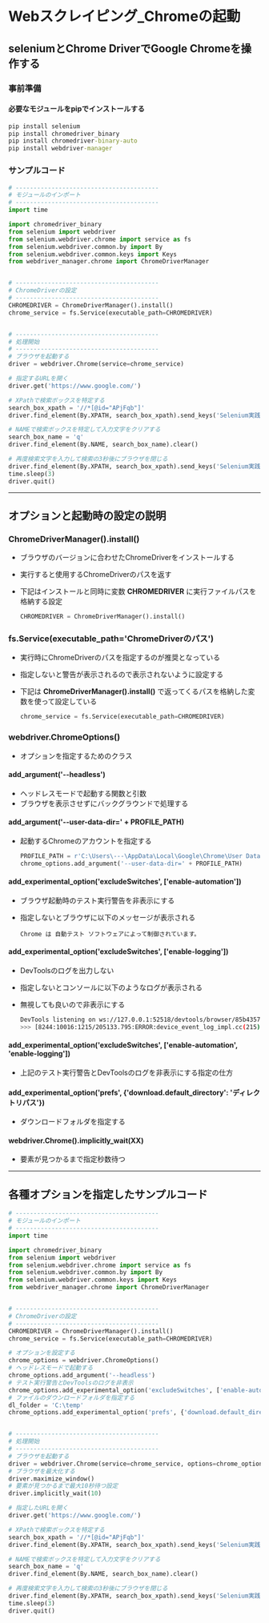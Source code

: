 # Webスクレイピング_Chromeの起動

## seleniumとChrome DriverでGoogle Chromeを操作する

### 事前準備

#### 必要なモジュールをpipでインストールする

```cmd
pip install selenium
pip install chromedriver_binary
pip install chromedriver-binary-auto
pip install webdriver-manager
```

### サンプルコード

```python
# ----------------------------------------
# モジュールのインポート
# ----------------------------------------
import time

import chromedriver_binary
from selenium import webdriver
from selenium.webdriver.chrome import service as fs
from selenium.webdriver.common.by import By
from selenium.webdriver.common.keys import Keys
from webdriver_manager.chrome import ChromeDriverManager


# ----------------------------------------
# ChromeDriverの設定
# ----------------------------------------
CHROMEDRIVER = ChromeDriverManager().install()
chrome_service = fs.Service(executable_path=CHROMEDRIVER)


# ----------------------------------------
# 処理開始
# ----------------------------------------
# ブラウザを起動する
driver = webdriver.Chrome(service=chrome_service)

# 指定するURLを開く
driver.get('https://www.google.com/')

# XPathで検索ボックスを特定する
search_box_xpath = '//*[@id="APjFqb"]'
driver.find_element(By.XPATH, search_box_xpath).send_keys('Selenium実践入門')

# NAMEで検索ボックスを特定して入力文字をクリアする
search_box_name = 'q'
driver.find_element(By.NAME, search_box_name).clear()

# 再度検索文字を入力して検索の3秒後にブラウザを閉じる
driver.find_element(By.XPATH, search_box_xpath).send_keys('Selenium実践入門' + Keys.RETURN)
time.sleep(3)
driver.quit()
```

---

## オプションと起動時の設定の説明

### ChromeDriverManager().install()

* ブラウザのバージョンに合わせたChromeDriverをインストールする
* 実行すると使用するChromeDriverのパスを返す
* 下記はインストールと同時に変数 **CHROMEDRIVER** に実行ファイルパスを格納する設定

  ```python
  CHROMEDRIVER = ChromeDriverManager().install()
  ```

### fs.Service(executable_path='ChromeDriverのパス')

* 実行時にChromeDriverのパスを指定するのが推奨となっている
* 指定しないと警告が表示されるので表示されないように設定する
* 下記は **ChromeDriverManager().install()** で返ってくるパスを格納した変数を使って設定している

  ```python
  chrome_service = fs.Service(executable_path=CHROMEDRIVER)
  ```

### webdriver.ChromeOptions()

* オプションを指定するためのクラス

#### add_argument('--headless')

* ヘッドレスモードで起動する関数と引数
* ブラウザを表示させずにバックグラウンドで処理する

#### add_argument('--user-data-dir=' + PROFILE_PATH)

* 起動するChromeのアカウントを指定する

  ```python
  PROFILE_PATH = r'C:\Users\---\AppData\Local\Google\Chrome\User Data'
  chrome_options.add_argument('--user-data-dir=' + PROFILE_PATH)
  ```

#### add_experimental_option('excludeSwitches', ['enable-automation'])

* ブラウザ起動時のテスト実行警告を非表示にする
* 指定しないとブラウザに以下のメッセージが表示される

  ```
  Chrome は 自動テスト ソフトウェアによって制御されています。
  ```

#### add_experimental_option('excludeSwitches', ['enable-logging'])

* DevToolsのログを出力しない
* 指定しないとコンソールに以下のようなログが表示される
* 無視しても良いので非表示にする

  ```bash
  DevTools listening on ws://127.0.0.1:52518/devtools/browser/85b4357a-7fc7-4969-a3f0-e6c235eecc03
  >>> [8244:10016:1215/205133.795:ERROR:device_event_log_impl.cc(215)] [20:30:40.795] USB: usb_device_handle_win.cc:1045 Failed to read descriptor from node connection: システムに接続されたデバイスが機能していません。 (0x1F)
  ```

#### add_experimental_option('excludeSwitches', ['enable-automation', 'enable-logging'])

* 上記のテスト実行警告とDevToolsのログを非表示にする指定の仕方

#### add_experimental_option('prefs', {'download.default_directory': 'ディレクトリパス'})

* ダウンロードフォルダを指定する

#### webdriver.Chrome().implicitly_wait(XX)

* 要素が見つかるまで指定秒数待つ

---

## 各種オプションを指定したサンプルコード

```python
# ----------------------------------------
# モジュールのインポート
# ----------------------------------------
import time

import chromedriver_binary
from selenium import webdriver
from selenium.webdriver.chrome import service as fs
from selenium.webdriver.common.by import By
from selenium.webdriver.common.keys import Keys
from webdriver_manager.chrome import ChromeDriverManager


# ----------------------------------------
# ChromeDriverの設定
# ----------------------------------------
CHROMEDRIVER = ChromeDriverManager().install()
chrome_service = fs.Service(executable_path=CHROMEDRIVER)

# オプションを設定する
chrome_options = webdriver.ChromeOptions()
# ヘッドレスモードで起動する
chrome_options.add_argument('--headless')
# テスト実行警告とDevToolsのログを非表示
chrome_options.add_experimental_option('excludeSwitches', ['enable-automation', 'enable-logging'])
# ファイルのダウンロードフォルダを指定する
dl_folder = 'C:\temp'
chrome_options.add_experimental_option('prefs', {'download.default_directory': dl_folder})


# ----------------------------------------
# 処理開始
# ----------------------------------------
# ブラウザを起動する
driver = webdriver.Chrome(service=chrome_service, options=chrome_options)
# ブラウザを最大化する
driver.maximize_window()
# 要素が見つかるまで最大10秒待つ設定
driver.implicitly_wait(10)

# 指定したURLを開く
driver.get('https://www.google.com/')

# XPathで検索ボックスを特定する
search_box_xpath = '//*[@id="APjFqb"]'
driver.find_element(By.XPATH, search_box_xpath).send_keys('Selenium実践入門')

# NAMEで検索ボックスを特定して入力文字をクリアする
search_box_name = 'q'
driver.find_element(By.NAME, search_box_name).clear()

# 再度検索文字を入力して検索の3秒後にブラウザを閉じる
driver.find_element(By.XPATH, search_box_xpath).send_keys('Selenium実践入門' + Keys.RETURN)
time.sleep(3)
driver.quit()
```
